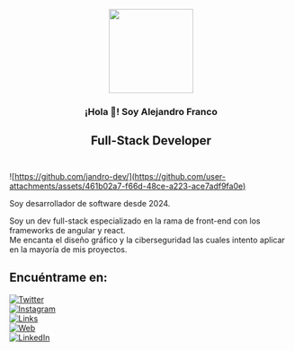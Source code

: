 <p align="center" width="300">
   <a href="https://jandro.pages.dev" target="_blank">
     <img align="center" width="150" src="https://github.com/user-attachments/assets/8536206f-4524-448e-8489-4ca625a03b6d"/>
   </a>
   <h3 align="center">¡Hola 👋! Soy Alejandro Franco</h3>
   <h2 align="center">Full-Stack Developer<br/><br/></h2>
</p>

![https://github.com/jandro-dev/](https://github.com/user-attachments/assets/461b02a7-f66d-48ce-a223-ace7adf9fa0e)

Soy desarrollador de software desde 2024.

Soy un dev full-stack especializado en la rama de front-end con los frameworks de angular y react.  
Me encanta el diseño gráfico y la ciberseguridad las cuales intento aplicar en la mayoría de mis proyectos.

## Encuéntrame en:

[![Twitter](https://img.shields.io/badge/Twitter-@Jandro__Dev-purple?style=for-the-badge&logo=x&labelColor=black)](https://x.com/jandro_dev/)
<br/>
[![Instagram](https://img.shields.io/badge/Instagram-@Jandro__Dev-purple?style=for-the-badge&logo=instagram&labelColor=black)](https://www.instagram.com/jandro_dev/)
<br/>
[![Links](https://img.shields.io/badge/Links-jandro.pages.dev-purple?style=for-the-badge&logo=Linktree&logoColor=%23fff&labelColor=black)](https://jandro.pages.dev/)
<br/>
[![Web](https://img.shields.io/badge/Web-jdportfolio.pages.dev-purple?style=for-the-badge&logo=dev.to&logoColor=%23fff&labelColor=black)](https://jdportfolio.pages.dev/)
<br/>
[![LinkedIn](https://img.shields.io/badge/LinkedIn-Alejandro_Franco_Perez-purple?style=for-the-badge&logo=inspire&logoColor=%23fff&labelColor=black)](https://www.linkedin.com/in/jandrodev/)
<br/>















<!--
**jandro-dev/jandro-dev** is a ✨ _special_ ✨ repository because its `README.md` (this file) appears on your GitHub profile.

Here are some ideas to get you started:

- 🔭 I’m currently working on ...
- 🌱 I’m currently learning ...
- 👯 I’m looking to collaborate on ...
- 🤔 I’m looking for help with ...
- 💬 Ask me about ...
- 📫 How to reach me: ...
- 😄 Pronouns: ...
- ⚡ Fun fact: ...
-->
